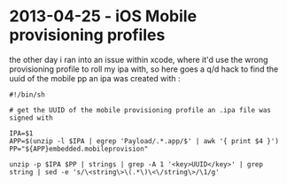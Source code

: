 # 2013-04-25 - iOS Mobile provisioning profiles

the other day i ran into an issue within xcode, where it'd use the wrong provisioning profile to roll my ipa with, so here goes a q/d hack to find the uuid of the mobile pp an ipa was created with :

```
#!/bin/sh

# get the UUID of the mobile provisioning profile an .ipa file was signed with

IPA=$1
APP=$(unzip -l $IPA | egrep 'Payload/.*.app/$' | awk '{ print $4 }')
PP="${APP}embedded.mobileprovision"

unzip -p $IPA $PP | strings | grep -A 1 '<key>UUID</key>' | grep string | sed -e 's/\<string\>\(.*\)\<\/string\>/\1/g'
```
